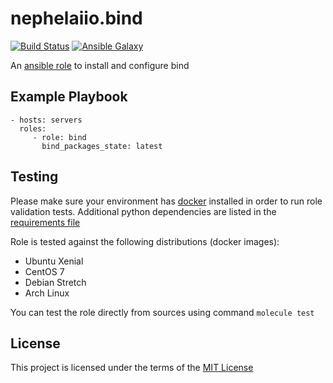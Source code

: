 # nephelaiio.bind

[![Build Status](https://travis-ci.org/nephelaiio/ansible-role-bind.svg?branch=master)](https://travis-ci.org/nephelaiio/ansible-role-bind)
[![Ansible Galaxy](http://img.shields.io/badge/ansible--galaxy-systemd--service-blue.svg)](https://galaxy.ansible.com/nephelaiio/bind/)

An [ansible role](https://galaxy.ansible.com/nephelaiio/bind) to install and configure bind

## Example Playbook

```
- hosts: servers
  roles:
     - role: bind
       bind_packages_state: latest
```

## Testing

Please make sure your environment has [docker](https://www.docker.com) installed in order to run role validation tests. Additional python dependencies are listed in the [requirements file](/requirements.txt)

Role is tested against the following distributions (docker images):
  * Ubuntu Xenial
  * CentOS 7
  * Debian Stretch
  * Arch Linux

You can test the role directly from sources using command ` molecule test `

## License

This project is licensed under the terms of the [MIT License](/LICENSE)
